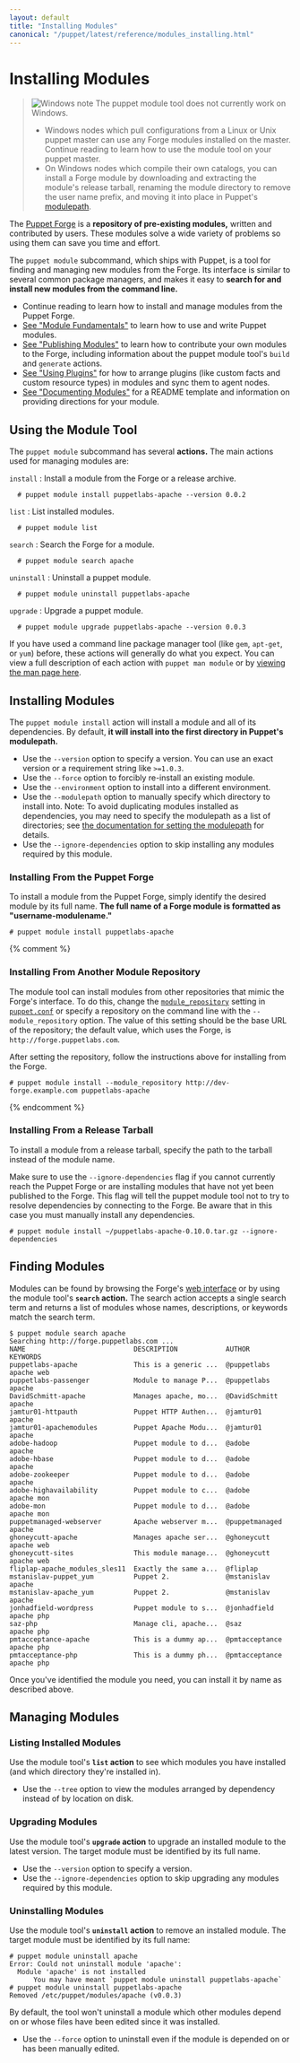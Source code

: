 ```yaml
---
layout: default
title: "Installing Modules"
canonical: "/puppet/latest/reference/modules_installing.html"
---
```


[forge]: http://forge.puppetlabs.com
[module_man]: /references/3.stable/man/module.html
[modulepath]: /references/stable/configuration.html#modulepath

[publishing]: ./modules_publishing.html
[fundamentals]: ./modules_fundamentals.html
[plugins]: /guides/plugins_in_modules.html
[documentation]: ./modules_documentation.html

Installing Modules
=====


> ![Windows note](/images/windows-logo-small.jpg) The puppet module tool does not currently work on Windows.
>
> * Windows nodes which pull configurations from a Linux or Unix puppet master can use any Forge modules installed on the master. Continue reading to learn how to use the module tool on your puppet master.
> * On Windows nodes which compile their own catalogs, you can install a Forge module by downloading and extracting the module's release tarball, renaming the module directory to remove the user name prefix, and moving it into place in Puppet's [modulepath][].

The [Puppet Forge][forge] is a **repository of pre-existing modules,** written and contributed by users. These modules solve a wide variety of problems so using them can save you time and effort.

The `puppet module` subcommand, which ships with Puppet, is a tool for finding and managing new modules from the Forge. Its interface is similar to several common package managers, and makes it easy to **search for and install new modules from the command line.**

* Continue reading to learn how to install and manage modules from the Puppet Forge.
* [See "Module Fundamentals"][fundamentals] to learn how to use and write Puppet modules.
* [See "Publishing Modules"][publishing] to learn how to contribute your own modules to the Forge, including information about the puppet module tool's `build` and `generate` actions.
* [See "Using Plugins"][plugins] for how to arrange plugins (like custom facts and custom resource types) in modules and sync them to agent nodes.
* [See "Documenting Modules"][documentation] for a README template and information on providing directions for your module.


Using the Module Tool
-----

The `puppet module` subcommand has several **actions.** The main actions used for managing modules are:

`install`
: Install a module from the Forge or a release archive.

      # puppet module install puppetlabs-apache --version 0.0.2

`list`
: List installed modules.

      # puppet module list

`search`
: Search the Forge for a module.

      # puppet module search apache

`uninstall`
: Uninstall a puppet module.

      # puppet module uninstall puppetlabs-apache

`upgrade`
: Upgrade a puppet module.

      # puppet module upgrade puppetlabs-apache --version 0.0.3

If you have used a command line package manager tool (like `gem`, `apt-get`, or `yum`) before, these actions will generally do what you expect. You can view a full description of each action with `puppet man module` or by [viewing the man page here][module_man].

Installing Modules
-----

The `puppet module install` action will install a module and all of its dependencies. By default, **it will install into the first directory in Puppet's modulepath.**

* Use the `--version` option to specify a version. You can use an exact version or a requirement string like `>=1.0.3`.
* Use the `--force` option to forcibly re-install an existing module.
* Use the `--environment` option to install into a different environment.
* Use the `--modulepath` option to manually specify which directory to install into. Note: To avoid duplicating modules installed as dependencies, you may need to specify the modulepath as a list of directories; see [the documentation for setting the modulepath][modulepath] for details.
* Use the `--ignore-dependencies` option to skip installing any modules required by this module.

<!-- TODO: change this if the behavior of --dir/--target-dir changes; for now, we aren't mentioning it -->

### Installing From the Puppet Forge

To install a module from the Puppet Forge, simply identify the desired module by its full name. **The full name of a Forge module is formatted as "username-modulename."**

    # puppet module install puppetlabs-apache

{% comment %}

### Installing From Another Module Repository

The module tool can install modules from other repositories that mimic the Forge's interface. To do this, change the [`module_repository`](/references/latest/configuration.html#modulerepository) setting in [`puppet.conf`](/guides/configuring.html) or specify a repository on the command line with the `--module_repository` option. The value of this setting should be the base URL of the repository; the default value, which uses the Forge, is `http://forge.puppetlabs.com`.

After setting the repository, follow the instructions above for installing from the Forge.

    # puppet module install --module_repository http://dev-forge.example.com puppetlabs-apache

{% endcomment %}

### Installing From a Release Tarball

To install a module from a release tarball, specify the path to the tarball instead of the module name.

Make sure to use the `--ignore-dependencies` flag if you cannot currently reach the Puppet Forge or are installing modules that have not yet been published to the Forge. This flag will tell the puppet module tool not to try to resolve dependencies by connecting to the Forge. Be aware that in this case you must manually install any dependencies.

    # puppet module install ~/puppetlabs-apache-0.10.0.tar.gz --ignore-dependencies


Finding Modules
-----

Modules can be found by browsing the Forge's [web interface][forge] or by using the module tool's **`search` action.** The search action accepts a single search term and returns a list of modules whose names, descriptions, or keywords match the search term.

    $ puppet module search apache
    Searching http://forge.puppetlabs.com ...
    NAME                           DESCRIPTION            AUTHOR          KEYWORDS
    puppetlabs-apache              This is a generic ...  @puppetlabs     apache web
    puppetlabs-passenger           Module to manage P...  @puppetlabs     apache
    DavidSchmitt-apache            Manages apache, mo...  @DavidSchmitt   apache
    jamtur01-httpauth              Puppet HTTP Authen...  @jamtur01       apache
    jamtur01-apachemodules         Puppet Apache Modu...  @jamtur01       apache
    adobe-hadoop                   Puppet module to d...  @adobe          apache
    adobe-hbase                    Puppet module to d...  @adobe          apache
    adobe-zookeeper                Puppet module to d...  @adobe          apache
    adobe-highavailability         Puppet module to c...  @adobe          apache mon
    adobe-mon                      Puppet module to d...  @adobe          apache mon
    puppetmanaged-webserver        Apache webserver m...  @puppetmanaged  apache
    ghoneycutt-apache              Manages apache ser...  @ghoneycutt     apache web
    ghoneycutt-sites               This module manage...  @ghoneycutt     apache web
    fliplap-apache_modules_sles11  Exactly the same a...  @fliplap
    mstanislav-puppet_yum          Puppet 2.              @mstanislav     apache
    mstanislav-apache_yum          Puppet 2.              @mstanislav     apache
    jonhadfield-wordpress          Puppet module to s...  @jonhadfield    apache php
    saz-php                        Manage cli, apache...  @saz            apache php
    pmtacceptance-apache           This is a dummy ap...  @pmtacceptance  apache php
    pmtacceptance-php              This is a dummy ph...  @pmtacceptance  apache php

Once you've identified the module you need, you can install it by name as described above.


Managing Modules
-----

### Listing Installed Modules

Use the module tool's **`list` action** to see which modules you have installed (and which directory they're installed in).

* Use the `--tree` option to view the modules arranged by dependency instead of by location on disk.

### Upgrading Modules

Use the module tool's **`upgrade` action** to upgrade an installed module to the latest version. The target module must be identified by its full name.

* Use the `--version` option to specify a version.
* Use the `--ignore-dependencies` option to skip upgrading any modules required by this module.

### Uninstalling Modules

Use the module tool's **`uninstall` action** to remove an installed module. The target module must be identified by its full name:

    # puppet module uninstall apache
    Error: Could not uninstall module 'apache':
      Module 'apache' is not installed
          You may have meant `puppet module uninstall puppetlabs-apache`
    # puppet module uninstall puppetlabs-apache
    Removed /etc/puppet/modules/apache (v0.0.3)

By default, the tool won't uninstall a module which other modules depend on or whose files have been edited since it was installed.

* Use the `--force` option to uninstall even if the module is depended on or has been manually edited.
